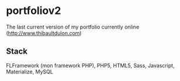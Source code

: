 portfoliov2
===========

The last current version of my portfolio currently online (http://www.thibaultdulon.com)

Stack
-----

FLFramework (mon framework PHP), PHP5, HTML5, Sass, Javascript, Materialize, MySQL
